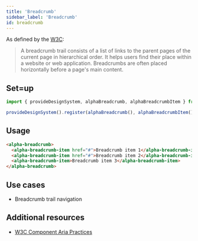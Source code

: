 ```yaml
---
title: 'Breadcrumb'
sidebar_label: 'Breadcrumb'
id: breadcrumb
---
```


As defined by the [W3C](https://w3c.github.io/aria-practices/#breadcrumb):

> A breadcrumb trail consists of a list of links to the parent pages of the current page in hierarchical order. It helps users find their place within a website or web application. Breadcrumbs are often placed horizontally before a page's main content.

## Set=up

```ts
import { provideDesignSystem, alphaBreadcrumb, alphaBreadcrumbItem } from '@genesislcap/alpha-design-system';

provideDesignSystem().register(alphaBreadcrumb(), alphaBreadcrumbItem());
```

## Usage

```html live
<alpha-breadcrumb>
  <alpha-breadcrumb-item href="#">Breadcrumb item 1</alpha-breadcrumb-item>
  <alpha-breadcrumb-item href="#">Breadcrumb item 2</alpha-breadcrumb-item>
  <alpha-breadcrumb-item>Breadcrumb item 3</alpha-breadcrumb-item>
</alpha-breadcrumb>
```

## Use cases

* Breadcrumb trail navigation

## Additional resources

- [W3C Component Aria Practices](https://w3c.github.io/aria-practices/#breadcrumb)